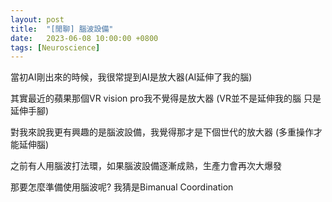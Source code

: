 ```yaml
---
layout: post
title:  "[閒聊] 腦波設備"
date:   2023-06-08 10:00:00 +0800
tags: [Neuroscience]
---
```


當初AI剛出來的時候，我很常提到AI是放大器(AI延伸了我的腦)

其實最近的蘋果那個VR vision pro我不覺得是放大器 (VR並不是延伸我的腦 只是延伸手腳)

對我來說我更有興趣的是腦波設備，我覺得那才是下個世代的放大器 (多重操作才能延伸腦)

之前有人用腦波打法環，如果腦波設備逐漸成熟，生產力會再次大爆發

那要怎麼準備使用腦波呢?  我猜是Bimanual Coordination